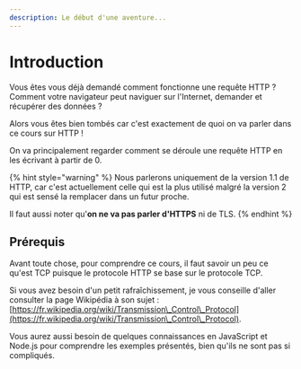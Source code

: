 ```yaml
---
description: Le début d'une aventure...
---
```


# Introduction

Vous êtes vous déjà demandé comment fonctionne une requête HTTP ?\
Comment votre navigateur peut naviguer sur l'Internet, demander et récupérer des données ?

Alors vous êtes bien tombés car c'est exactement de quoi on va parler dans ce cours sur HTTP !

On va principalement regarder comment se déroule une requête HTTP en les écrivant à partir de 0.&#x20;

{% hint style="warning" %}
Nous parlerons uniquement de la version 1.1 de HTTP, car c'est actuellement celle qui est la plus utilisé malgré la version 2 qui est sensé la remplacer dans un futur proche.

Il faut aussi noter qu'**on ne va pas parler d'HTTPS** ni de TLS.
{% endhint %}

## Prérequis

Avant toute chose, pour comprendre ce cours, il faut savoir un peu ce qu'est TCP puisque le protocole HTTP se base sur le protocole TCP.

Si vous avez besoin d'un petit rafraîchissement, je vous conseille d'aller consulter la page Wikipédia à son sujet : [https://fr.wikipedia.org/wiki/Transmission\_Control\_Protocol](https://fr.wikipedia.org/wiki/Transmission\_Control\_Protocol).

Vous aurez aussi besoin de quelques connaissances en JavaScript et Node.js pour comprendre les exemples présentés, bien qu'ils ne sont pas si compliqués.
